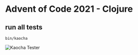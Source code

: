 # Advent of Code 2021 - Clojure

## run all tests

`bin/kaocha`

![Kaocha Tester](https://github.com/alphaone/advent-of-code-clj/workflows/Kaocha%20Tester/badge.svg)
